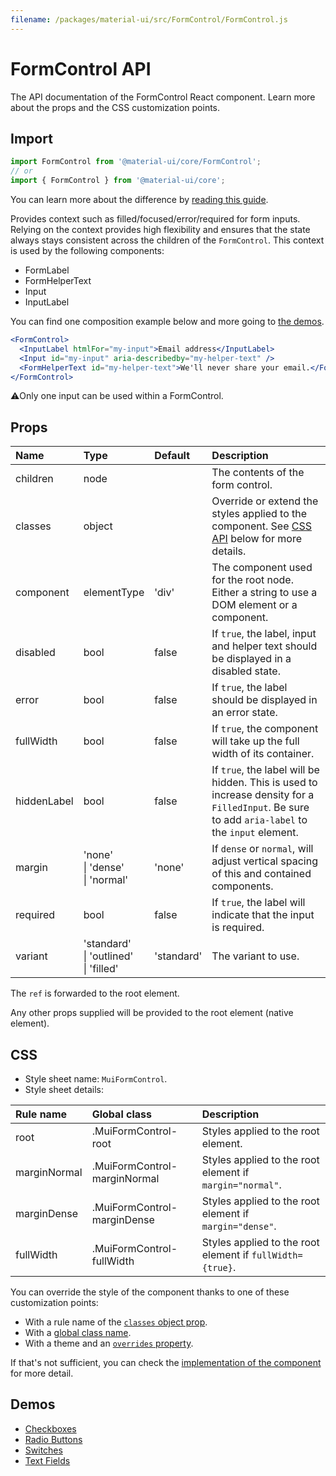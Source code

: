 ```yaml
---
filename: /packages/material-ui/src/FormControl/FormControl.js
---
```


<!--- This documentation is automatically generated, do not try to edit it. -->

# FormControl API

<p class="description">The API documentation of the FormControl React component. Learn more about the props and the CSS customization points.</p>

## Import

```js
import FormControl from '@material-ui/core/FormControl';
// or
import { FormControl } from '@material-ui/core';
```

You can learn more about the difference by [reading this guide](/guides/minimizing-bundle-size/).

Provides context such as filled/focused/error/required for form inputs.
Relying on the context provides high flexibility and ensures that the state always stays
consistent across the children of the `FormControl`.
This context is used by the following components:

 - FormLabel
 - FormHelperText
 - Input
 - InputLabel

You can find one composition example below and more going to [the demos](/components/text-fields/#components).

```jsx
<FormControl>
  <InputLabel htmlFor="my-input">Email address</InputLabel>
  <Input id="my-input" aria-describedby="my-helper-text" />
  <FormHelperText id="my-helper-text">We'll never share your email.</FormHelperText>
</FormControl>
```

⚠️Only one input can be used within a FormControl.

## Props

| Name | Type | Default | Description |
|:-----|:-----|:--------|:------------|
| <span class="prop-name">children</span> | <span class="prop-type">node</span> |  | The contents of the form control. |
| <span class="prop-name">classes</span> | <span class="prop-type">object</span> |  | Override or extend the styles applied to the component. See [CSS API](#css) below for more details. |
| <span class="prop-name">component</span> | <span class="prop-type">elementType</span> | <span class="prop-default">'div'</span> | The component used for the root node. Either a string to use a DOM element or a component. |
| <span class="prop-name">disabled</span> | <span class="prop-type">bool</span> | <span class="prop-default">false</span> | If `true`, the label, input and helper text should be displayed in a disabled state. |
| <span class="prop-name">error</span> | <span class="prop-type">bool</span> | <span class="prop-default">false</span> | If `true`, the label should be displayed in an error state. |
| <span class="prop-name">fullWidth</span> | <span class="prop-type">bool</span> | <span class="prop-default">false</span> | If `true`, the component will take up the full width of its container. |
| <span class="prop-name">hiddenLabel</span> | <span class="prop-type">bool</span> | <span class="prop-default">false</span> | If `true`, the label will be hidden. This is used to increase density for a `FilledInput`. Be sure to add `aria-label` to the `input` element. |
| <span class="prop-name">margin</span> | <span class="prop-type">'none'<br>&#124;&nbsp;'dense'<br>&#124;&nbsp;'normal'</span> | <span class="prop-default">'none'</span> | If `dense` or `normal`, will adjust vertical spacing of this and contained components. |
| <span class="prop-name">required</span> | <span class="prop-type">bool</span> | <span class="prop-default">false</span> | If `true`, the label will indicate that the input is required. |
| <span class="prop-name">variant</span> | <span class="prop-type">'standard'<br>&#124;&nbsp;'outlined'<br>&#124;&nbsp;'filled'</span> | <span class="prop-default">'standard'</span> | The variant to use. |

The `ref` is forwarded to the root element.

Any other props supplied will be provided to the root element (native element).

## CSS

- Style sheet name: `MuiFormControl`.
- Style sheet details:

| Rule name | Global class | Description |
|:-----|:-------------|:------------|
| <span class="prop-name">root</span> | <span class="prop-name">.MuiFormControl-root</span> | Styles applied to the root element.
| <span class="prop-name">marginNormal</span> | <span class="prop-name">.MuiFormControl-marginNormal</span> | Styles applied to the root element if `margin="normal"`.
| <span class="prop-name">marginDense</span> | <span class="prop-name">.MuiFormControl-marginDense</span> | Styles applied to the root element if `margin="dense"`.
| <span class="prop-name">fullWidth</span> | <span class="prop-name">.MuiFormControl-fullWidth</span> | Styles applied to the root element if `fullWidth={true}`.

You can override the style of the component thanks to one of these customization points:

- With a rule name of the [`classes` object prop](/customization/components/#overriding-styles-with-classes).
- With a [global class name](/customization/components/#overriding-styles-with-global-class-names).
- With a theme and an [`overrides` property](/customization/globals/#css).

If that's not sufficient, you can check the [implementation of the component](https://github.com/mui-org/material-ui/blob/master/packages/material-ui/src/FormControl/FormControl.js) for more detail.

## Demos

- [Checkboxes](/components/checkboxes/)
- [Radio Buttons](/components/radio-buttons/)
- [Switches](/components/switches/)
- [Text Fields](/components/text-fields/)

